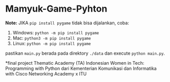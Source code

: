 # Mamyuk-Game-Pyhton

**Note:**
JIKA ``pip install pygame`` tidak bisa dijalankan, coba:
1. Windows:
``python -m pip install pygame``
2. Mac: 
``python3 -m pip install pygame``
3. Linux:
``python -m pip install pygame``

pastikan ``main.py`` berada pada direktory ``./data`` dan execute  ``python main.py``.

*final project Thematic Academy (TA)
Indonesian Women in Tech: Programming with Python
dari Kementerian Komunikasi dan Informatika with Cisco Networking Academy x ITU
